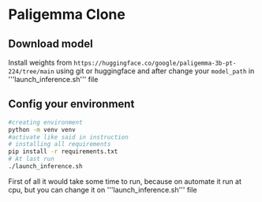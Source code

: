 # Paligemma Clone
## Download model
Install weights from ```https://huggingface.co/google/paligemma-3b-pt-224/tree/main``` using git or huggingface
and after change your ```model_path``` in '''launch_inference.sh''' file 
## Config your environment
```bash
#creating environment
python -m venv venv
#activate like said in instruction
# installing all requirements
pip install -r requirements.txt
# At last run
./launch_inference.sh
```
First of all it would take some time to run, because on automate it run at cpu, but you can change it on '''launch_inference.sh''' file


